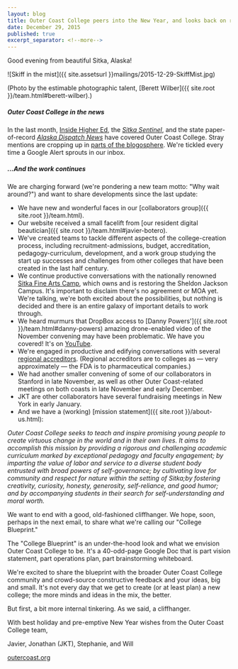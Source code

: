 ```yaml
---
layout: blog
title: Outer Coast College peers into the New Year, and looks back on recent past
date: December 29, 2015
published: true
excerpt_separator: <!--more-->
---
```


Good evening from beautiful Sitka, Alaska!

![Skiff in the mist]({{ site.assetsurl }}mailings/2015-12-29-SkiffMist.jpg)

(Photo by the estimable photographic talent, [Berett Wilber]({{ site.root }}/team.html#berett-wilber).)​

##### Outer Coast College in the news

In the last month, [Inside Higher Ed](https://www.insidehighered.com/news/2015/12/11/outer-coast-college-seeks-replicate-deep-springs-success), the [_Sitka Sentinel_](http://sitkasentinel.com/7/2012-05-10-22-08-10/local-news/9434-group-targets-sj-campus-for-new-college), and the state paper-of-record [_Alaska Dispatch News_](http://www.adn.com/article/20151217/lawmaker-plans-new-unusual-private-college-sitka) have covered Outer Coast College. Stray mentions are cropping up in [parts of the blogosphere](http://www.yesandyes.org/2015/12/web-time-wasters-71.html). We're tickled every time a Google Alert sprouts in our inbox.

<!--more-->

##### ...And the work continues

We are charging forward (we're pondering a new team motto: "Why wait around?") and want to share developments since the last update:

- We have new and wonderful faces in our [collaborators group]({{ site.root }}/team.html).
- Our website received a small facelift from [our resident digital beautician]({{ site.root }}/team.html#javier-botero).
- We've created teams to tackle different aspects of the college-creation process, including recruitment-admissions, budget, accreditation, pedagogy-curriculum, development, and a work group studying the start up successes and challenges from other colleges that have been created in the last half century.
- We continue productive conversations with the nationally renowned [Sitka Fine Arts Camp](http://fineartscamp.org/), which owns and is restoring the Sheldon Jackson Campus. It's important to disclaim there's no agreement or MOA yet. We're talking, we're both excited about the possibilities, but nothing is decided and there is an entire galaxy of important details to work through.
- We heard murmurs that DropBox access to [Danny Powers']({{ site.root }}/team.html#danny-powers) amazing drone-enabled video of the November convening may have been problematic. We have you covered! It's on [YouTube](https://www.youtube.com/watch?v=bUrErrNVjXc&feature=youtu.be).
- We're engaged in productive and edifying conversations with several [regional accreditors](https://en.wikipedia.org/wiki/Regional_accreditation). (Regional accreditors are to colleges as — very approximately — the FDA is to pharmaceutical companies.)
- We had another smaller convening of some of our collaborators in Stanford in late November, as well as other Outer Coast-related meetings on both coasts in late November and early December.
- JKT are other collaborators have several fundraising meetings in New York in early January.
- And we have a (working) [mission statement]({{ site.root }}/about-us.html):

_Outer Coast College seeks to teach and inspire promising young people to create virtuous change in the world and in their own lives. It aims to accomplish this mission by providing a rigorous and challenging academic curriculum marked by exceptional pedagogy and faculty engagement; by imparting the value of labor and service to a diverse student body entrusted with broad powers of self-governance; by cultivating love for community and respect for nature within the setting of Sitka;by fostering creativity, curiosity, honesty, generosity, self-reliance, and good humor; and by accompanying students in their search for self-understanding and moral worth._

We want to end with a good, old-fashioned cliffhanger. We hope, soon, perhaps in the next email, to share what we're calling our "College Blueprint."

The "College Blueprint" is an under-the-hood look and what we envision Outer Coast College to be. It's a 40-odd-page Google Doc that is part vision statement, part operations plan, part brainstorming whiteboard.

We're excited to share the blueprint with the broader Outer Coast College community and crowd-source constructive feedback and your ideas, big and small. It's not every day that we get to create (or at least plan) a new college; the more minds and ideas in the mix, the better.

But first, a bit more internal tinkering. As we said, a cliffhanger.

With best holiday and pre-emptive New Year wishes from the Outer Coast College team,

Javier, Jonathan (JKT), Stephanie, and Will

[outercoast.org](http://outercoast.org)
